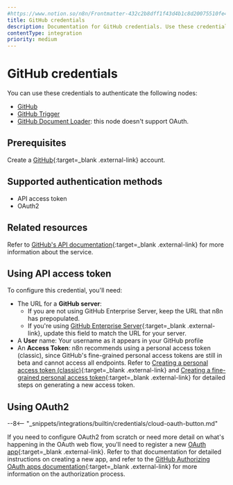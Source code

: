 ```yaml
---
#https://www.notion.so/n8n/Frontmatter-432c2b8dff1f43d4b1c8d20075510fe4
title: GitHub credentials
description: Documentation for GitHub credentials. Use these credentials to authenticate GitHub in n8n, a workflow automation platform.
contentType: integration
priority: medium
---
```


# GitHub credentials

You can use these credentials to authenticate the following nodes:

- [GitHub](/integrations/builtin/app-nodes/n8n-nodes-base.github/)
- [GitHub Trigger](/integrations/builtin/trigger-nodes/n8n-nodes-base.githubtrigger/)
- [GitHub Document Loader](/integrations/builtin/cluster-nodes/sub-nodes/n8n-nodes-langchain.documentgithubloader): this node doesn't support OAuth.

## Prerequisites

Create a [GitHub](https://github.com/){:target=_blank .external-link} account.

## Supported authentication methods

- API access token
- OAuth2

## Related resources

Refer to [GitHub's API documentation](https://docs.github.com/en/rest){:target=_blank .external-link} for more information about the service.

## Using API access token

To configure this credential, you'll need:

- The URL for a **GitHub server**:
    - If you are not using GitHub Enterprise Server, keep the URL that n8n has prepopulated.
    - If you're using [GitHub Enterprise Server](https://docs.github.com/en/enterprise-server@3.9/admin/overview/about-github-enterprise-server){:target=_blank .external-link}, update this field to match the URL for your server.
- A **User** name: Your username as it appears in your GitHub profile
- An **Access Token**: n8n recommends using a personal access token (classic), since GitHub's fine-grained personal access tokens are still in beta and cannot access all endpoints. Refer to [Creating a personal access token (classic)](https://docs.github.com/en/authentication/keeping-your-account-and-data-secure/managing-your-personal-access-tokens#creating-a-personal-access-token-classic){:target=_blank .external-link} and [Creating a fine-grained personal access token](https://docs.github.com/en/authentication/keeping-your-account-and-data-secure/managing-your-personal-access-tokens#creating-a-fine-grained-personal-access-token){:target=_blank .external-link} for detailed steps on generating a new access token.


## Using OAuth2

--8<-- "_snippets/integrations/builtin/credentials/cloud-oauth-button.md"

If you need to configure OAuth2 from scratch or need more detail on what's happening in the OAuth web flow, you'll need to register a new [OAuth app](https://docs.github.com/en/apps/oauth-apps){:target=_blank .external-link}. Refer to that documentation for detailed instructions on creating a new app, and refer to the [GitHub Authorizing OAuth apps documentation](https://docs.github.com/en/apps/oauth-apps/using-oauth-apps/authorizing-oauth-apps){:target=_blank .external-link} for more information on the authorization process.
